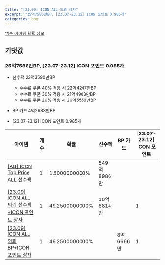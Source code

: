 ```yaml
---
title: "[23.09] ICON ALL 의뢰 상자"
excerpt: "25억7586만BP, [23.07-23.12] ICON 포인트 0.985개"
categories: box
---
```

[넥슨 아이템 확률 정보](http://iteminfo.nexon.com/probability/fo4?sn=7249)

## 기댓값
### 25억7586만BP, [23.07-23.12] ICON 포인트 0.985개
  - 선수팩 23억3590만BP
    - 수수료 쿠폰 40% 적용 시 22억4247만BP
    - 수수료 쿠폰 30% 적용 시 21억4903만BP
    - 수수료 쿠폰 20% 적용 시 20억5559만BP

  - BP 카드 4억2683만BP
  - [23.07-23.12] ICON 포인트 0.985개

|아이템|개수|확률|선수팩|BP 카드|[23.07-23.12] ICON 포인트|
|---|---|---|---|---|---|
|[[AG] ICON Top Price ALL 선수팩](/player/5724)|1|1.5000000000%|549억8986만|||
|[[23.09] ICON ALL 의뢰 선수팩+ICON 포인트 상자](/box/7253)|1|49.2500000000%|30억6814만||1|
|[[23.09] ICON ALL 의뢰 BP+ICON 포인트 상자](/box/7257)|1|49.2500000000%||8억6666만|1|
